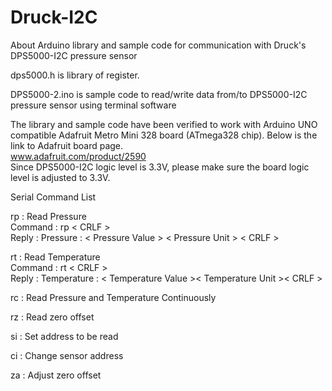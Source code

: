 # Druck-I2C
About Arduino library and sample code for communication with Druck's DPS5000-I2C pressure sensor

dps5000.h is library of register.

DPS5000-2.ino is sample code to read/write data from/to DPS5000-I2C pressure sensor using terminal software

The library and sample code have been verified to work with Arduino UNO compatible Adafruit Metro Mini 328 board (ATmega328 chip).
Below is the link to Adafruit board page.<br>
www.adafruit.com/product/2590 <br>
Since DPS5000-I2C logic level is 3.3V, please make sure the board logic level is adjusted to 3.3V. 

Serial Command List

rp : Read Pressure<br>
Command : rp &lt; CRLF &gt; <br>
Reply : Pressure : &lt; Pressure Value &gt; &lt; Pressure Unit &gt; &lt; CRLF &gt;

rt : Read Temperature<br>
Command : rt &lt; CRLF &gt; <br>
Reply : Temperature : &lt; Temperature Value &gt;&lt; Temperature Unit &gt;&lt; CRLF &gt;

rc : Read Pressure and Temperature Continuously

rz : Read zero offset

si : Set address to be read

ci : Change sensor address

za : Adjust zero offset
